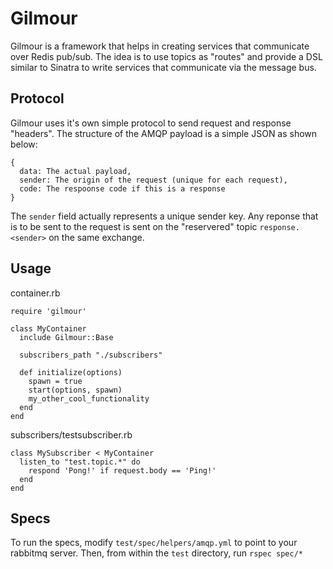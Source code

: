 # Gilmour

Gilmour is a framework that helps in creating services that communicate over
Redis pub/sub. The idea is to use topics as "routes" and
provide a DSL similar to Sinatra to write services that communicate via the
message bus.

## Protocol

Gilmour uses it's own simple protocol to send request and response "headers".
The structure of the AMQP payload is a simple JSON as shown below:

    {
	  data: The actual payload,
	  sender: The origin of the request (unique for each request),
	  code: The respoonse code if this is a response
    }

The `sender` field actually represents a unique sender key. Any reponse that
is to be sent to the request is sent on the "reservered" topic
`response.<sender>` on the same exchange.

## Usage

container.rb

	require 'gilmour'
	
	class MyContainer
	  include Gilmour::Base
	
	  subscribers_path "./subscribers"
	
	  def initialize(options)
        spawn = true
	    start(options, spawn)
        my_other_cool_functionality
	  end
	end

subscribers/testsubscriber.rb

	class MySubscriber < MyContainer
	  listen_to "test.topic.*" do
	    respond 'Pong!' if request.body == 'Ping!'
	  end
	end

## Specs

To run the specs, modify `test/spec/helpers/amqp.yml` to point to your rabbitmq server.
Then, from within the `test` directory, run `rspec spec/*`

